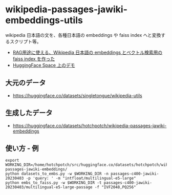 # wikipedia-passages-jawiki-embeddings-utils

wikipedia 日本語の文を、各種日本語の embeddings や faiss index へと変換するスクリプト等。

- [RAG用途に使える、Wikipedia 日本語の embeddings とベクトル検索用の faiss index を作った](https://secon.dev/entry/2023/12/04/080000-wikipedia-ja-embeddings/)
- [HuggingFace Space 上のデモ](https://huggingface.co/spaces/hotchpotch/wikipedia-japanese-rag-qa)

## 大元のデータ

- https://huggingface.co/datasets/singletongue/wikipedia-utils

## 生成したデータ

- https://huggingface.co/datasets/hotchpotch/wikipedia-passages-jawiki-embeddings


## 使い方 - 例

```
export WORKING_DIR=/home/hotchpotch/src/huggingface.co/datasets/hotchpotch/wikipedia-passages-jawiki-embeddings/
python datasets_to_embs.py -w $WORKING_DIR -n passages-c400-jawiki-20230403 -p 'query: ' -m "intfloat/multilingual-e5-large"
python embs_to_faiss.py -w $WORKING_DIR -t passages-c400-jawiki-20230403/multilingual-e5-large-passage -f "IVF2048,PQ256"
```
